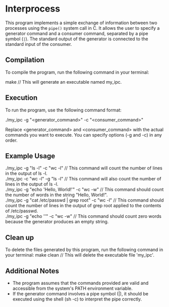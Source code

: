 # Interprocess
This program implements a simple exchange of information between two processes using the `pipe()` system call in C.  It allows the user to specify a generator command and a consumer command, separated by a pipe symbol (`|`).  The standard output of the generator is connected to the standard input of the consumer.


Compilation
-----------
To compile the program, run the following command in your terminal:

make    // This will generate an executable named my_ipc.

Execution
---------
To run the program, use the following command format:

./my_ipc -g "<generator_command>" -c "<consumer_command>" 

Replace <generator_command> and <consumer_command> with the actual commands you want to execute. 
You can specify options (-g and -c) in any order.


Example Usage
------------
./my_ipc -g "ls -l" -c "wc -l"      // This command will count the number of lines in the output of ls -l.
<br>
./my_ipc -c "wc -l" -g "ls -l"      // This command will also count the number of lines in the output of ls -l.
<br>
./my_ipc -g "echo 'Hello, World!'" -c "wc -w"   // This command should count the number of words in the string "Hello, World!".
<br>
./my_ipc -g "cat /etc/passwd | grep root" -c "wc -l"    // This command should count the number of lines in the output of grep root applied to the contents of /etc/passwd.
<br>
./my_ipc -g "echo ''" -c "wc -w"    // This command should count zero words because the generator produces an empty string.
<br>

Clean up
--------
To delete the files generated by this program, run the following command in your terminal:
make clean      // This will delete the executable file 'my_ipc'.


Additional Notes
----------------
* The program assumes that the commands provided are valid and accessible from the system's PATH environment variable.
* If the generator command involves a pipe symbol (|), it should be executed using the shell (sh -c) to interpret the pipe correctly.